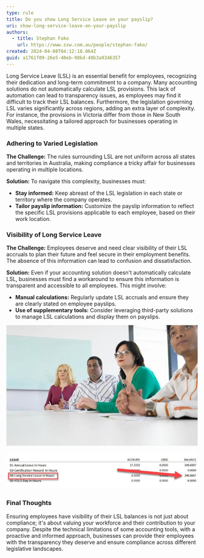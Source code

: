 ```yaml
---
type: rule
title: Do you show Long Service Leave on your payslip?
uri: show-long-service-leave-on-your-payslip
authors:
  - title: Stephan Fako
    url: https://www.ssw.com.au/people/stephan-fako/
created: 2024-04-08T04:12:18.064Z
guid: a1761f09-26e5-40eb-98bd-48b3a9346357
---
```


Long Service Leave (LSL) is an essential benefit for employees, recognizing their dedication and long-term commitment to a company. Many accounting solutions do not automatically calculate LSL provisions. This lack of automation can lead to transparency issues, as employees may find it difficult to track their LSL balances. Furthermore, the legislation governing LSL varies significantly across regions, adding an extra layer of complexity. For instance, the provisions in Victoria differ from those in New South Wales, necessitating a tailored approach for businesses operating in multiple states.

<!--endintro-->

### Adhering to Varied Legislation

**The Challenge:** The rules surrounding LSL are not uniform across all states and territories in Australia, making compliance a tricky affair for businesses operating in multiple locations.

**Solution:** To navigate this complexity, businesses must:

* **Stay informed:** Keep abreast of the LSL legislation in each state or territory where the company operates.
* **Tailor payslip information:** Customize the payslip information to reflect the specific LSL provisions applicable to each employee, based on their work location.

### Visibility of Long Service Leave

**The Challenge:** Employees deserve and need clear visibility of their LSL accruals to plan their future and feel secure in their employment benefits. The absence of this information can lead to confusion and dissatisfaction.

**Solution:** Even if your accounting solution doesn't automatically calculate LSL, businesses must find a workaround to ensure this information is transparent and accessible to all employees. This might involve:

* **Manual calculations:** Regularly update LSL accruals and ensure they are clearly stated on employee payslips.
* **Use of supplementary tools:** Consider leveraging third-party solutions to manage LSL calculations and display them on payslips.

![❌ Bad Example - Employees have to ask HR for their LSL balance, leading to a backlog of inquiries.](bad-example-lsl.jpg "Bad Example")

![✅ Good Example - LSL balances are updated regularly and displayed on every payslip](good-example-lsl.jpg "Good Example")

### Final Thoughts

Ensuring employees have visibility of their LSL balances is not just about compliance; it's about valuing your workforce and their contribution to your company. Despite the technical limitations of some accounting tools, with a proactive and informed approach, businesses can provide their employees with the transparency they deserve and ensure compliance across different legislative landscapes.

